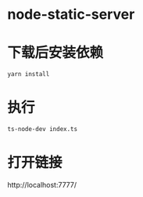 # node-static-server

# 下载后安装依赖
```
yarn install
```
# 执行
```
ts-node-dev index.ts
```

# 打开链接
http://localhost:7777/
